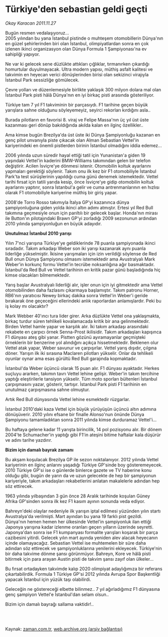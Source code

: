 # Türkiye'den sebastian geldi geçti

*Okay Karacan 2011.11.27*

<td class="columnist-detail">
<p>Bugün resmen vedalaşıyoruz...<br/>2005 yılından bu yana İstanbul pistinde o muhteşem otomobillerin Dünya'nın en güzel şehirlerinden biri olan İstanbul, olimpiyatlardan sonra en çok izlenen ikinci organizasyon olan Dünya Formula 1 Şampiyonası'na ev sahipliği yapıyor.</p>
<p>
<div id="haberMetinDiv">
<p>Ne var ki gelecek sene düzlükte attıkları çığlıklar, tırmanırken çıkardığı homurtular duyulmayacak. Ultra modern yapısı, müthiş asfalt kalitesi ve takvimin en heyecan verici dönüşlerinden birisi olan sekizinci virajıyla İstanbul Park sessizliğe gömülecek.
<p>Çevre yolları ve düzenlemesiyle birlikte yaklaşık 300 milyon dolara mal olan İstanbul Park pisti hâlâ Dünya'nın en iyi birkaç pisti arasında gösteriliyor.
<p>Türkiye tam 7 yıl F1 takviminin bir parçasıydı. F1 tarihine geçen büyük yarışlara sahne olduğunu söyleyemeyiz, seyirci rekorları kırdığını asla..
<p>Burada pilotların en favorisi 8. viraj ve Felipe Massa'nın üç yıl üst üste kazanması geri dönüp bakıldığında akılda kalan en ilginç özellikler..
<p>Ama kimse bugün Brezilya'da üst üste iki Dünya Şampiyonluğu kazanan en genç pilot unvanıyla piste çıkacak olan Alman Sebastian Vettel'in kariyerindeki en önemli pistlerden birinin İstanbul olmadığını iddia edemez...
<p>2006 yılında uzun süredir hayal ettiği tatil için Yunanistan'a giden 19 yaşındaki Vettel'in kaderini BMW-Williams takımından gelen bir telefon değiştirir. Acilen İsviçre'ye dönmesi istenir. Otomobilin koltuk ayarlarını yapmaları gerektiği söylenir. Takım onu ilk kez bir F1 otomobiliyle İstanbul Park'ta test sürüşlerinin yapıldığı cuma günü denemek istemektedir. Vettel tarihi fırsat için tatili yarıda kesip, önce İsviçre'ye gidip otomobilin koltuk ayarlarını yaptırır, sonra İstanbul'a gelir ve cuma antrenmanlarının en hızlısı olarak F1 otomobiliyle kariyerine müthiş bir giriş yapar.
<p>2008'de Torro Rosso takımıyla İtalya GP'yi kazanınca dünya şampiyonluğuna giden yolda ikinci altın adımı atmıştır. Ertesi yıl Red Bull takımına geçmesiyle onun için parıltılı bir gelecek başlar. Honda'nın mirası ile Button'ın pilotajındaki Brawn GP'yi zorladığı 2009 sezonunun ardından 2010 yılında şampiyonluğun en büyük adayıdır.
<p><b>Unutulmaz İstanbul 2010 yarışı</b>
<p>Yılın 7'nci yarışına Türkiye'ye geldiklerinde 78 puanla şampiyonada ikinci sıradadır. Takım arkadaşı Weber son iki yarışı kazanarak aynı puanla liderliğe yükselmiştir. İkisine yarışmaları için izin verildiği söylense de Red Bull onun Dünya Şampiyonu olmasını istemektedir ama Avustralyalı Mark Weber'in korkunç formu Vettel'in tecrübe noksanlığına ağır basmaktadır. İstanbul'da Red Bull ve Vettel tarihinin en kritik pazar günü başladığında hiç kimse olacakları bilmemektedir.
<p>Yarış başlar Avustralyalı liderliği alır, işler onun için iyi gitmektedir ama Vettel otomobilinden daha fazlasını çıkarmaya başlamıştır. Takım patronu Horner, RB6'nın yaratıcısı Newey birkaç dakika sonra Vettel'in Weber'i geride bırakarak öne geçeceğini ellerindeki anlık raporlardan anlamışlardır. Peki bu iş kolay mı olacaktır?
<p> Mark Webber 40'ıncı tura lider girer. Arka düzlükte Vettel ona yaklaşmakta, birkaç turdur süren tehlikeli kovalamacada kritik bir ana gelinmektedir. Birden Vettel hamle yapar ve karşılık alır. İki takım arkadaşı arasındaki rekabete en çarpıcı örnek Senna-Prost ikilisidir. Takım arkadaşları kapışınca F1 dünyası ateş gibi yanar. Pistten gözünü ayıramayanlar geçmişteki örneklerin bir benzerine yol alındığını açıkça hissetmektedir. Beklenen olur Vettel atak yapar, Weber savunur ve çarpışırlar. Vettel yarış dışıdır, çılgına döner. Yarışın ilk iki sırasına Maclaren pilotları yükselir. Onlar da tehlikeli oyunlar oynar ama esas gürültü Red Bull garajında kopmaktadır.
<p>İstanbul'da Weber üçüncü olarak 15 puan alır. F1 dünyası ayaktadır. Herkes suçluyu ararken, takımın tavrı Vettel lehine gelişir. Weber'in takım tercihine yaptığı eleştirilerle tansiyon yükselir. Tüm moto sporları bültenleri İstanbul çarpışmasını yazar, gösterir, tartışır. İstanbul Park pisti F1 tarihinin en unutulmaz çarpışmasına sahne olmuştur.
<p>Artık Red Bull dünyasında Vettel lehine esmektedir rüzgarlar.
<p>İstanbul 2010'daki kaza Vettel için büyük yürüyüşün üçüncü altın adımına dönüşüverir. 2010 yılını efsane bir finalle Alonso'nun önünde Dünya Şampiyonu tamamladıktan sonra 2011 yılında kimse durduramaz Vettel'i...
<p>Bu haftaya gelene kadar 11 yarışta birincilik, 14 pol pozisyonu alır. Bir dönem 2004'te Schumacher'in yaptığı gibi F1'in ateşini bitime haftalar kala düşürür ve adını tarihe yazdırır.
<p><b>Bizim için damalı bayrak zamanı</b>
<p>Bu akşam koşulacak Brezilya GP ile sezon noktalanıyor. 2012 yılında Vettel kariyerinin en ilginç anlarını yaşadığı Türkiye GP'sinde boy gösteremeyecek. 2010 Türkiye GP'si ise o günlerde binlerce gazete ve TV haberine konu olduğu gibi, bugün de yarın da ve uzun gelecekte de hep bir şampiyonun kariyeriyle, takım arkadaşları rekabetlerini anlatan makalelerle adından hep söz ettirecek.
<p>1963 yılında yılbaşından 3 gün önce 28 Aralık tarihinde koşulan Güney Afrika GP'sinden sonra ilk kez F1 kasım ayının sonunda veda ediyor.
<p>Bahreyn'deki olaylar nedeniyle ilk yarışın iptal edilmesi yüzünden yılın startı Avustralya'da verilmişti. Mart ayından bu yana 19 farklı pist gezildi. Dünya'nın hemen hemen her ülkesinde Vettel'in şampiyonluk ilan ettiği Japonya yarışına kadar izlenme oranları geçen yılların üzerinde seyretti. Japonya'dan sonra ise F1 kumpanyası formalite yarışları koşarak bir parça cazibesini yitirdi. Gelecek yılın mart ayında yeniden alev alacak heyecanın içinde olamayacağız. Sebastian Vettel ise muhtemelen bir süre daha adından söz ettirecek ve şampiyonluklarına yenilerini ekleyecek. Türkiye'nin bir daha takvime dönme şansı görünmüyor. Bahreyn, Kore ve hâlâ pisti bitirmek için para arayan Austin pisti de takvim şansı zayıf olan ülkeler...
<p>Bu fırsat ortadayken takvimde kalıp 2020 olimpiyat adaylığımıza bir referans çıkartabilirdik. Formula 1 Türkiye GP'si 2012 yılında Avrupa Spor Başkentliği yapacak İstanbul için yüzük taşı olabilirdi.
<p>Geleceğin ne göstereceği elbette bilinmez.. 7 yıl ağırladığımız F1 dünyasına genç şampiyon Vettel'e İstanbul'dan selam olsun..
<p>Bizim için damalı bayrağı sallama vaktidir!..</p></p></p></p></p></p></p></p></p></p></p></p></p></p></p></p></p></p></p></p></p></p></div>
</p>


<p><br>
		 </br></p></td>

Kaynak: [zaman.com.tr](http://zaman.com.tr/yazar.do?yazino=1206785), [web.archive.org (arşiv bağlantısı)](http://web.archive.org/web/20111130142956/http://zaman.com.tr:80/yazar.do?yazino=1206785)
